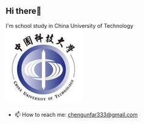 ## Hi there👋
I'm school study in China University of Technology<br/>
![hello](275209131_333798112100744_7783144823150735052_n.jpg)

- 📫 How to reach me:  chengunfar333@gmail.com
<!--
**222melancholy222/222melancholy222** is a ✨ _special_ ✨ repository because its `README.md` (this file) appears on your GitHub profile.


Here are some ideas to get you started
- 🔭 I’m currently working on ...
- 🌱 I’m currently learning ...
- 👯 I’m looking to collaborate on ...
- 🤔 I’m looking for help with ...
- 💬 Ask me about ...
- 📫 How to reach me: ... chengunfar333@gmail.com
- 😄 Pronouns: ...
- ⚡ Fun fact: ...
-->
